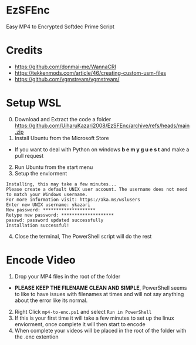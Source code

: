 # EzSFEnc
Easy MP4 to Encrypted Softdec Prime Script

# Credits
* https://github.com/donmai-me/WannaCRI
* https://tekkenmods.com/article/46/creating-custom-usm-files
* https://github.com/vgmstream/vgmstream/

# Setup WSL
0. Download and Extract the code a folder https://github.com/UiharuKazari2008/EzSFEnc/archive/refs/heads/main.zip
1. Install Ubuntu from the Microsoft Store
  * If you want to deal with Python on windows **b e  m y  g u e s t** and make a pull request
2. Run Ubuntu from the start menu
3. Setup the enviorment
```
Installing, this may take a few minutes...
Please create a default UNIX user account. The username does not need to match your Windows username.
For more information visit: https://aka.ms/wslusers
Enter new UNIX username: ykazari
New password: ********************
Retype new password: ********************
passwd: password updated successfully
Installation successful!
```
4. Close the terminal, The PowerShell script will do the rest

# Encode Video
1. Drop your MP4 files in the root of the folder
  * **PLEASE KEEP THE FILENAME CLEAN AND SIMPLE**, PowerShell seems to like to have issues with filenames at times and will not say anything about the error like its normal.
2. Right Click `mp4-to-enc.ps1` and select `Run in PowerShell`
3. If this is your first time it will take a few minutes to set up the linux enviorment, once complete it will then start to encode
4. When complete your videos will be placed in the root of the folder with the .enc extention
